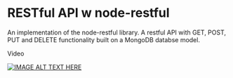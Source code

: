 # RESTful API w node-restful
An implementation of the node-restful library. A restful API with GET, POST, PUT and DELETE functionality built on a MongoDB databse model.

Video

[![IMAGE ALT TEXT HERE](https://img.youtube.com/vi/HOcUahGZXYU/0.jpg)](https://www.youtube.com/watch?v=HOcUahGZXYU)

